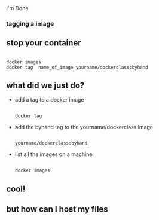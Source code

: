 <h2 style="position: relative; bottom: 430px;">Lab 5</h2> <a class="done-button" onclick="completeLab(5)">I'm Done</a>
<section>
<h3>tagging a image</h3>
</section>

<section>
<h2>stop your container</h2>
<pre><code data-trim contenteditable>
docker images
docker tag  name_of_image yourname/dockerclass:byhand
</code></pre>
</section>

<section>
<h2>what did we just do?</h2>
<ul>
<li class="fragment">
add a tag to a docker image
<pre class="fragment"><code data-trim contenteditable>
docker tag
</code></pre>
</li>
<li class="fragment">
add the byhand tag to the yourname/dockerclass image
<pre class="fragment"><code data-trim contenteditable>
yourname/dockerclass:byhand
</code></pre>
</li>
<li class="fragment">
list all the images on a machine
<pre class="fragment"><code data-trim contenteditable>
docker images
</code></pre>
</li>
</ul>
</section>

<section>
<h2>cool!</h2>
<h2 class="fragment">but how can I host my files</h2>
</section>
